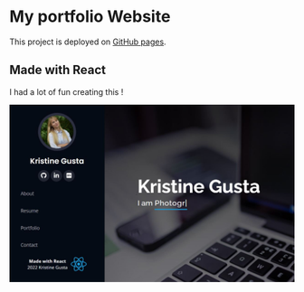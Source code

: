 # My portfolio Website

This project is deployed on [GitHub pages](https://kristinegusta.github.io/kg-portfolio/).

## Made with React

I had a lot of fun creating this !

![Screenshot](port-screenshot.JPG "screenshot")